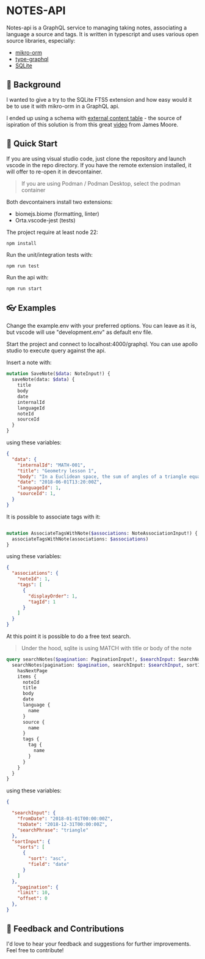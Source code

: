 # NOTES-API

Notes-api is a GraphQL service to managing taking notes, associating a language a source and tags.
It is written in typescript and uses various open source libraries, especially:

* [mikro-orm](https://github.com/mikro-orm/mikro-orm)
* [type-graphql](https://github.com/MichalLytek/type-graphql)
* [SQLite](https://www.sqlite.org/)

## 📑 Background

I wanted to give a try to the SQLite FTS5 extension and how easy would it be to use it with mikro-orm in a GraphQL api.

I ended up using a schema with [external content table](https://www.sqlite.org/fts5.html#external_content_tables) - the source of ispiration of this solution is from this great [video](https://www.youtube.com/watch?v=eXMA_2dEMO0) from James Moore.

## 🚀 Quick Start

If you are using visual studio code, just clone the repository and launch vscode in the repo directory. If you have the remote extension installed, it will offer to re-open it in devcontainer.

> If you are using Podman / Podman Desktop, select the podman container

Both devcontainers install two extensions: 
* biomejs.biome (formatting, linter)
* Orta.vscode-jest (tests)

The project require at least node 22:

```
npm install
```

Run the unit/integration tests with:

```
npm run test
```

Run the api with:

```
npm run start
```

## 👓 Examples 

Change the example.env with your preferred options. You can leave as it is, but vscode will use "development.env" as default env file.

Start the project and connect to localhost:4000/graphql. You can use apollo studio to execute query against the api.

Insert a note with:

```GraphQL
mutation SaveNote($data: NoteInput!) {
  saveNote(data: $data) {
    title
    body
    date
    internalId
    languageId
    noteId
    sourceId
  }
}
```

using these variables:

```Json
{
  "data": {
    "internalId": "MATH-001",
    "title": "Geometry lesson 1",
    "body": "In a Euclidean space, the sum of angles of a triangle equals a straight angle",
    "date": "2018-06-01T13:20:00Z",
    "languageId": 1,
    "sourceId": 1,
  }
}
```

It is possible to associate tags with it:

```GraphQL

mutation AssociateTagsWithNote($associations: NoteAssociationInput!) {
  associateTagsWithNote(associations: $associations)
}

```

using these variables:

```Json
{
  "associations": {
    "noteId": 1,
    "tags": [
      {
        "displayOrder": 1,
        "tagId": 1
      }
    ]
  }
}
```

At this point it is possible to do a free text search.

> Under the hood, sqlite is using MATCH with title or body of the note

``` GraphQL
query searchNotes($pagination: PaginationInput!, $searchInput: SearchNotesInput!, $sortInput: NoteMultiSortInput) {
  searchNotes(pagination: $pagination, searchInput: $searchInput, sortInput: $sortInput) {
    hasNextPage
    items {
      noteId
      title
      body
      date
      language {
        name
      }
      source {
        name
      }
      tags {
        tag {
          name
        }
      }
    }
  }
}

```

using these variables:

```Json
{

  "searchInput": {
    "fromDate": "2018-01-01T00:00:00Z",
    "toDate": "2018-12-31T00:00:00Z",
    "searchPhrase": "triangle"
  },
  "sortInput": {
    "sorts": [
      {
        "sort": "asc",
        "field": "date"
      }
    ]
  },
    "pagination": {
    "limit": 10,
    "offset": 0
  },
}
```

     
## 🤝 Feedback and Contributions

I'd love to hear your feedback and suggestions for further improvements. Feel free to contribute!
